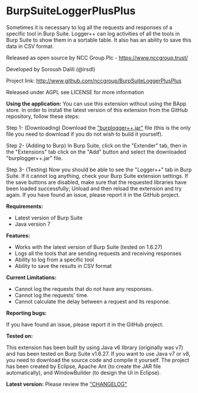 BurpSuiteLoggerPlusPlus
=======================
Sometimes it is necessary to log all the requests and responses of a specific tool in Burp Suite. Logger++ can log activities of all the tools in Burp Suite to show them in a sortable table. It also has an ability to save this data in CSV format.

Released as open source by NCC Group Plc - https://www.nccgroup.trust/

Developed by Soroush Dalili (@irsdl)

Project link: http://www.github.com/nccgroup/BurpSuiteLoggerPlusPlus

Released under AGPL see LICENSE for more information


<b>Using the application:</b>
You can use this extension without using the BApp store. In order to install the latest version of this extension from the GitHub repository, follow these steps:

Step 1- (Downloading) Download the ["burplogger++.jar"](burplogger++.jar) file (this is the only file you need to download if you do not wish to build it yourself).

Step 2- (Adding to Burp) In Burp Suite, click on the "Extender" tab, then in the "Extensions" tab click on the "Add" button and select the downloaded "burplogger++.jar" file.

Step 3- (Testing) Now you should be able to see the "Logger++" tab in Burp Suite. If it cannot log anything, check your Burp Suite extension settings. If the save buttons are disabled, make sure that the requested libraries have been loaded successfully; Unload and then reload the extension and try again. If you have found an issue, please report it in the GitHub project.

<b>Requirements:</b>
- Latest version of Burp Suite
- Java version 7

<b>Features:</b>

- Works with the latest version of Burp Suite (tested on 1.6.27)
- Logs all the tools that are sending requests and receiving responses
- Ability to log from a specific tool
- Ability to save the results in CSV format

<b>Current Limitations:</b>

- Cannot log the requests that do not have any responses.
- Cannot log the requests' time.
- Cannot calculate the delay between a request and its response. 

<b>Reporting bugs:</b>

If you have found an issue, please report it in the GitHub project.

<b>Tested on:</b>

This extension has been built by using Java v6 library (originally was v7) and has been tested on Burp Suite v1.6.27.
If you want to use Java v7 or v8, you need to download the source code and compile it yourself. The project has been created by Eclipse, Apache Ant (to create the JAR file automatically), and WindowBuilder (to design the UI in Eclipse).

<b>Latest version:</b>
Please review the ["CHANGELOG"](CHANGELOG)
